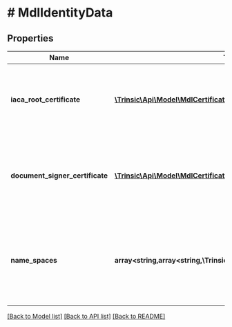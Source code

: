 # # MdlIdentityData

## Properties

Name | Type | Description | Notes
------------ | ------------- | ------------- | -------------
**iaca_root_certificate** | [**\Trinsic\Api\Model\MdlCertificateData**](MdlCertificateData.md) | Information about the IACA Root Certificate which signed the Issuer Certificate for this mDL. |
**document_signer_certificate** | [**\Trinsic\Api\Model\MdlCertificateData**](MdlCertificateData.md) | Information about the Document Signer Certificate which signed the mDL presented by the user. |
**name_spaces** | **array<string,array<string,\Trinsic\Api\Model\ExternalMdlFieldData>>** | The namespaces, and fields within those namespaces, which were present in the processed mDL. |

[[Back to Model list]](../../README.md#models) [[Back to API list]](../../README.md#endpoints) [[Back to README]](../../README.md)
